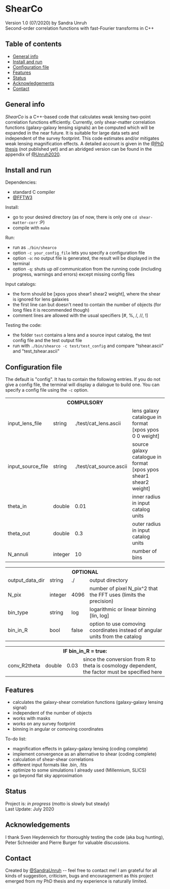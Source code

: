 # ShearCo
Version 1.0 (07/2020) by Sandra Unruh<br>
Second-order correlation functions with fast-Fourier transforms in C++

## Table of contents
* [General info](#general-info)
* [Install and run](#install-and-run)
* [Configuration file](#configuration-file)
* [Features](#features)
* [Status](#status)
* [Acknowledgements](#acknowledgements)
* [Contact](#contact)

## General info
_ShearCo_ is a C++-based code that calculates weak lensing two-point correlation functions efficiently. Currently, only shear-matter correlation functions (galaxy-galaxy lensing signals) an be computed which will be expanded in the near future. It is suitable for large data sets and independent of the survey footprint. This code estimates and/or mitigates weak lensing magnification effects. A detailed account is given in the [@PhD thesis](.) (not published yet) and an abridged version can be found in the appendix of [@Unruh2020](https://ui.adsabs.harvard.edu/abs/2020A%26A...638A..96U/abstract).


## Install and run
Dependencies:
* standard C compiler
* [@FFTW3](http://www.fftw.org)

Install:
* go to your desired directory (as of now, there is only one `cd shear-matter-corr` :P)
* compile with `make`

Run:
* run as `./bin/shearco`
* option `-c your_config_file` lets you specify a configuration file
* option `-o`: no output file is generated, the result will be displayed in the terminal
* option `-q`: shuts up _all_ communication from the running code (including progress, warnings and errors) except missing config files 

Input catalogs:
* the form should be [xpos ypos shear1 shear2 weight], where the shear is ignored for lens galaxies
* the first line can but doesn't need to contain the number of objects (for long files it is recommended though)
* comment lines are allowed with the usual specifiers [#, %, /, //, !]

Testing the code:
* the folder `test` contains a lens and a source input catalog, the test config file and the test output file
* run with `./bin/shearco -c test/test_config` and compare "tshear.ascii" and "test_tshear.ascii"


## Configuration file
The default is "config". It has to contain the following entries. If you do not give a config file, the terminal will display a dialogue to build one. You can specify a config file using the `-c` option.

<table style="width:100%">
  <tr>
    <th colspan="4">COMPULSORY</th>
  </tr>
  <tr>
    <td>input_lens_file</td>
    <td>string</td> 
    <td>./test/cat_lens.ascii</td>
    <td>lens galaxy catalogue in format [xpos ypos 0 0 weight]</td>
  </tr>
  <tr>
    <td>input_source_file</td>
    <td>string</td> 
    <td>./test/cat_source.ascii</td>
    <td>source galaxy catalogue in format [xpos ypos shear1 shear2 weight]</td>
  </tr>
  <tr>
    <td>theta_in</td>
    <td>double</td> 
    <td>0.01</td>
    <td>inner radius in input catalog units</td>
  </tr>
  <tr>
    <td>theta_out</td>
    <td>double</td> 
    <td>0.3</td>
    <td>outer radius in input catalog units</td>
  </tr>
  <tr>
    <td>N_annuli</td>
    <td>integer</td> 
    <td>10</td>
    <td>number of bins</td>
  </tr>
</table>

<table style="width:100%">
  <tr>
    <th colspan="4">OPTIONAL</th>
  </tr>
  <tr>
    <td>output_data_dir</td>
    <td>string</td> 
    <td>./</td>
    <td>output directory</td>
  </tr>
  <tr>
    <td>N_pix</td>
    <td>integer</td> 
    <td>4096</td>
    <td>number of pixel N_pix^2 that the FFT uses (limits the precision)</td>
  </tr>
  <tr>
    <td>bin_type</td>
    <td>string</td> 
    <td>log</td>
    <td>logarithmic or linear binning [lin, log]</td>
  </tr>
  <tr>
    <td>bin_in_R</td>
    <td>bool</td> 
    <td>false</td>
    <td>option to use comoving coordinates instead of angular units from the catalog</td>
  </tr>
</table>

<table style="width:100%">
  <tr>
    <th colspan="4">IF bin_in_R = true:</th>
  </tr>
  <tr>
    <td>conv_R2theta</td>
    <td>double</td> 
    <td>0.03</td>
    <td>since the conversion from R to theta is cosmology dependent, the factor must be specified here</td>
  </tr>
</table>


## Features
* calculates the galaxy-shear correlation functions (galaxy-galaxy lensing signal)
* independent of the number of objects
* works with masks
* works on any survey footprint
* binning in angular or comoving coordinates

To-do list:
* magnification effects in galaxy-galaxy lensing (coding complete)
* implement convergence as an alternative to shear (coding complete)
* calculation of shear-shear correlations
* different input formats like .bin, .fits
* optimize to some simulations I already used (Millennium, SLICS)
* go beyond flat sky approximation


## Status
Project is: _in progress_ (motto is slowly but steady) <br>
Last Update: July 2020


## Acknowledgements
I thank Sven Heydenreich for thoroughly testing the code (aka bug hunting), Peter Schneider and Pierre Burger for valuable discussions. 

## Contact
Created by [@SandraUnruh](sandra.unruh@uni-bonn.de) -- feel free to contact me!
I am grateful for all kinds of suggestion, criticism, bugs and encouragement as this project emerged from my PhD thesis and my experience is naturally limited.